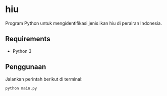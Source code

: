 # hiu
Program Python untuk mengidentifikasi jenis ikan hiu di perairan Indonesia.

## Requirements

- Python 3

## Penggunaan

Jalankan perintah berikut di terminal:

    python main.py

